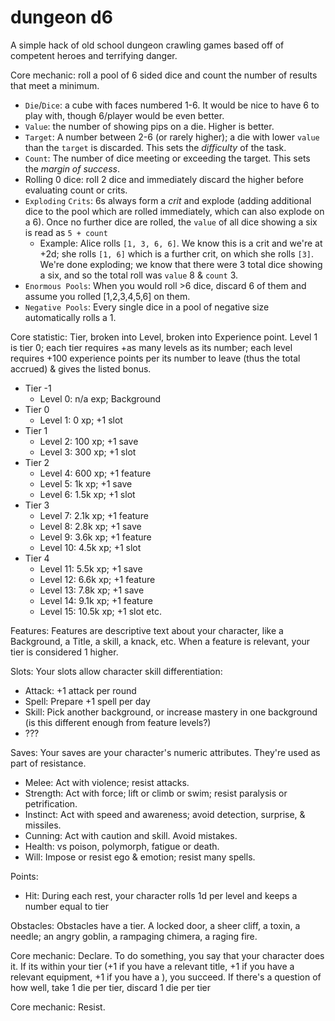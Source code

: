 # dungeon d6

A simple hack of old school dungeon crawling games based off of competent heroes and terrifying danger.

Core mechanic: roll a pool of 6 sided dice and count the number of results that meet a minimum.
* `Die`/`Dice`: a cube with faces numbered 1-6. It would be nice to have 6 to play with, though 6/player would be even better.
* `Value`: the number of showing pips on a die. Higher is better.
* `Target`: A number between 2-6 (or rarely higher); a die with lower `value` than the `target` is discarded. This sets the _difficulty_ of the task.
* `Count`: The number of dice meeting or exceeding the target. This sets the _margin of success_.
* Rolling 0 dice: roll 2 dice and immediately discard the higher before evaluating count or crits.
* `Exploding` `Crits`: 6s always form a _crit_ and explode (adding additional dice to the pool which are rolled immediately, which can also explode on a 6). Once no further dice are rolled, the `value` of all dice showing a six is read as `5 + count`
	- Example: Alice rolls `[1, 3, 6, 6]`. We know this is a crit and we're at +2d; she rolls `[1, 6]` which is a further crit, on which she rolls `[3]`. We're done exploding; we know that there were 3 total dice showing a six, and so the total roll was `value` 8 & `count` 3.
* `Enormous Pools`: When you would roll >6 dice, discard 6 of them and assume you rolled [1,2,3,4,5,6] on them.
* `Negative Pools`: Every single dice in a pool of negative size automatically rolls a 1.

Core statistic: Tier, broken into Level, broken into Experience point. Level 1 is tier 0; each tier requires +as many levels as its number; each level requires +100 experience points per its number to leave (thus the total accrued) & gives the listed bonus.
* Tier -1
	* Level 0: n/a exp; Background
* Tier 0
	* Level 1: 0 xp; +1 slot
* Tier 1
	* Level 2: 100 xp; +1 save
	* Level 3: 300 xp; +1 slot
* Tier 2
	* Level 4: 600 xp; +1 feature
	* Level 5: 1k xp; +1 save
	* Level 6: 1.5k xp; +1 slot
* Tier 3
	* Level 7: 2.1k xp; +1 feature
	* Level 8: 2.8k xp; +1 save
	* Level 9: 3.6k xp; +1 feature
	* Level 10: 4.5k xp; +1 slot
* Tier 4
	* Level 11: 5.5k xp; +1 save
	* Level 12: 6.6k xp; +1 feature
	* Level 13: 7.8k xp; +1 save
	* Level 14: 9.1k xp; +1 feature
	* Level 15: 10.5k xp; +1 slot
etc.

Features: Features are descriptive text about your character, like a Background, a Title, a skill, a knack, etc. When a feature is relevant, your tier is considered 1 higher.

Slots: Your slots allow character skill differentiation:
* Attack: +1 attack per round
* Spell: Prepare +1 spell per day
* Skill: Pick another background, or increase mastery in one background (is this different enough from feature levels?)
* ???

Saves: Your saves are your character's numeric attributes. They're used as part of resistance.
* Melee: Act with violence; resist attacks.
* Strength: Act with force; lift or climb or swim; resist paralysis or petrification.
* Instinct: Act with speed and awareness; avoid detection, surprise, & missiles.
* Cunning: Act with caution and skill. Avoid mistakes.
* Health: vs poison, polymorph, fatigue or death.
* Will: Impose or resist ego & emotion; resist many spells.

Points:
* Hit: During each rest, your character rolls 1d per level and keeps a number equal to tier

Obstacles: Obstacles have a tier. A locked door, a sheer cliff, a toxin, a needle; an angry goblin, a rampaging chimera, a raging fire.

Core mechanic: Declare.
To do something, you say that your character does it. If its within your tier (+1 if you have a relevant title, +1 if you have a relevant equipment, +1 if you have a ), you succeed. If there's a question of how well, take 1 die per tier, discard 1 die per tier

Core mechanic: Resist. 
